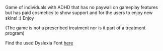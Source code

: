 Game of individuals with ADHD that has no paywall on gameplay features but has paid cosmetics to show support and for the users to enjoy new skins! :) Enjoy


(The game is not a prescribed treatment nor is it part of a treatment program)


Find the used Dyslexia Font [here](https://antijingoist.itch.io/opendyslexic?download)
